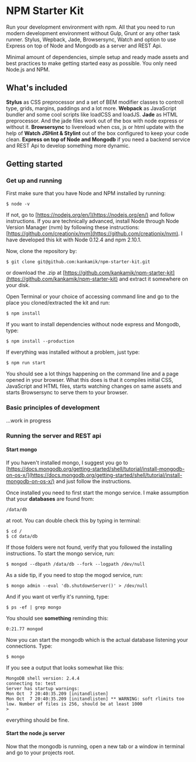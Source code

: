 
# NPM Starter Kit

Run your development environment with npm. All that you need to run modern development environment without Gulp, Grunt or any other task runner. Stylus, Wepback, Jade, Browsersync, Watch and option to use Express on top of Node and Mongodb as a server and REST Api.

Minimal amount of dependencies, simple setup and ready made assets and best practices to make getting started easy as possible. You only need Node.js and NPM.

## What's included

**Stylus** as CSS preprocessor and a set of BEM modifier classes to controll type, grids, margins, paddings and a lot more.
**Webpack** as JavaScript bundler and some cool scripts like loadCSS and loadJS.
**Jade** as HTML preprocessor. And the jade files work out of the box with node express or without it.
**Browsersync** to livereload when css, js or html update with the help of **Watch**
**JSHint & Stylint** out of the box configured to keep your code clean.
**Express on top of Node and Mongodb** if you need a backend service and REST Api to develop something more dynamic.

## Getting started

### Get up and running

First make sure that you have Node and NPM installed by running:

```
$ node -v
```

If not, go to [https://nodejs.org/en/](https://nodejs.org/en/) and follow instructions. If you are technically advanced, install Node through Node Version Manager (nvm) by following these instructions: [https://github.com/creationix/nvm](https://github.com/creationix/nvm). I have developed this kit with Node 0.12.4 and npm 2.10.1.

Now, clone the repository by:

```
$ git clone git@github.com:kankamik/npm-starter-kit.git
```

or download the .zip at [https://github.com/kankamik/npm-starter-kit](https://github.com/kankamik/npm-starter-kit) and extract it somewhere on your disk.

Open Terminal or your choice of accessing command line and go to the place you cloned/extracted the kit and run:

```
$ npm install
```

If you want to install dependencies without node express and Mongodb, type:

```
$ npm install --production
```

If everything was installed without a problem, just type:

```
$ npm run start
```

You should see a lot things happening on the  command line and a page opened in your browser. What this does is that it compiles initial CSS, JavaScript and HTML files, starts watching changes on same assets and starts Browsersync to serve them to your browser.

### Basic principles of development

...work in progress

### Running the server and REST api

#### Start mongo

If you haven't installed mongo, I suggest you go to [https://docs.mongodb.org/getting-started/shell/tutorial/install-mongodb-on-os-x/](https://docs.mongodb.org/getting-started/shell/tutorial/install-mongodb-on-os-x/) and just follow the instructions.

Once installed you need to first start the mongo service. I make assumption that your **databases** are found from:

```/data/db```

at root.  You can double check this by typing in terminal:

```
$ cd /
$ cd data/db
```

If those folders were not found, verify that you followed the installing instructions. To start the mongo service, run:

```
$ mongod --dbpath /data/db --fork --logpath /dev/null
```

As a side tip, if you need to stop the mogod service, run:

```
$ mongo admin --eval 'db.shutdownServer()' > /dev/null
```

And if you want ot verfiy it's running, type:

```
$ ps -ef | grep mongo
```

You should see **something** reminding this:

```
0:21.77 mongod
```

Now you can start the mongodb which is the actual database listening your connections. Type:

```
$ mongo
```

If you see a output that looks somewhat like this:

```
MongoDB shell version: 2.4.4
connecting to: test
Server has startup warnings:
Mon Oct  7 20:40:35.209 [initandlisten]
Mon Oct  7 20:40:35.209 [initandlisten] ** WARNING: soft rlimits too low. Number of files is 256, should be at least 1000
>
```

everything should be fine.

#### Start the node.js server

Now that the mongodb is running, open a new tab or a window in terminal and go to your projects root.
